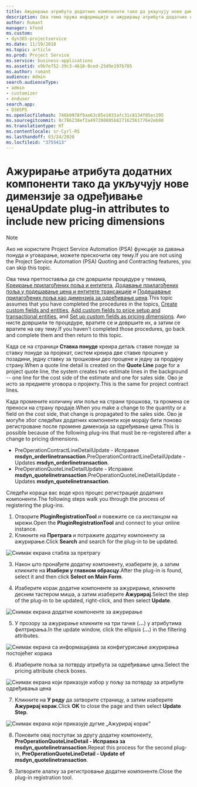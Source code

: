 ```yaml
---
title: Ажурирање атрибута додатних компоненти тако да укључују нове димензије за одређивање цена
description: Ова тема пружа информације о ажурирању атрибута додатних компоненти за димензије одређивања цена.
author: Rumant
manager: kfend
ms.custom:
- dyn365-projectservice
ms.date: 11/19/2018
ms.topic: article
ms.prod: Project Service
ms.service: business-applications
ms.assetid: e9b7e752-39c3-4610-8ced-25d9e197b705
ms.author: rumant
audience: Admin
search.audienceType:
- admin
- customizer
- enduser
search.app:
- D365PS
ms.openlocfilehash: 746b9978f9ae63c05e1031afc31c8134f05ec195
ms.sourcegitcommit: 8c786230ef2a497280885b827162561776e2eb00
ms.translationtype: HT
ms.contentlocale: sr-Cyrl-RS
ms.lasthandoff: 03/24/2020
ms.locfileid: "3755413"
---
```

# <a name="update-plug-in-attributes-to-include-new-pricing-dimensions"></a><span data-ttu-id="ec902-103">Ажурирање атрибута додатних компоненти тако да укључују нове димензије за одређивање цена</span><span class="sxs-lookup"><span data-stu-id="ec902-103">Update plug-in attributes to include new pricing dimensions</span></span>

> [!NOTE]
> <span data-ttu-id="ec902-104">Ако не користите Project Service Automation (PSA) функције за давања понуда и уговарање, можете прескочити ову тему.</span><span class="sxs-lookup"><span data-stu-id="ec902-104">If you are not using the Project Service Automation (PSA) Quoting and Contracting features, you can skip this topic.</span></span>

<span data-ttu-id="ec902-105">Ова тема претпоставља да сте довршили процедуре у темама, [Креирање прилагођених поља и ентитета](create-custom-fields-entities.md), [Додавање прилагођених поља у подешавање цена и ентитете трансакције](field-references.md) и [Подешавање прилагођених поља као димензија за одређивање цена](set-up-pricing-dimensions.md).</span><span class="sxs-lookup"><span data-stu-id="ec902-105">This topic assumes that you have completed the procedures in the topics, [Create custom fields and entities](create-custom-fields-entities.md), [Add custom fields to price setup and transactional entities](field-references.md), and [Set up custom fields as pricing dimensions](set-up-pricing-dimensions.md).</span></span> <span data-ttu-id="ec902-106">Ако нисте довршили те процедуре, вратите се и довршите их, а затим се вратите на ову тему.</span><span class="sxs-lookup"><span data-stu-id="ec902-106">If you haven't completed those procedures, go back and complete them and then return to this topic.</span></span>

<span data-ttu-id="ec902-107">Када се на страници **Ставка понуде** креира детаљ ставке понуде за ставку понуде за пројекат, систем креира две ставке процене у позадини, једну ставку за трошковни део процене и једну за продајну страну.</span><span class="sxs-lookup"><span data-stu-id="ec902-107">When a quote line detail is created on the **Quote Line** page for a project quote line, the system creates two estimate lines in the background -- one line for the cost side of the estimate and one for sales side.</span></span> <span data-ttu-id="ec902-108">Ово је исто за предмете уговора о пројекту.</span><span class="sxs-lookup"><span data-stu-id="ec902-108">This is the same  for project contract lines.</span></span>

<span data-ttu-id="ec902-109">Када промените количину или поље на страни трошкова, та промена се преноси на страну продаје.</span><span class="sxs-lookup"><span data-stu-id="ec902-109">When you make a change to the quantity or a field on the cost side, that change is propagated to the sales side.</span></span> <span data-ttu-id="ec902-110">Ово је могуће због следећих додатних компоненти које морају бити поново регистроване после промене димензија за одређивање цена.</span><span class="sxs-lookup"><span data-stu-id="ec902-110">This is possible because of the following plug-ins that must be re-registered after a change to pricing dimensions.</span></span>

- <span data-ttu-id="ec902-111">PreOperationContractLineDetailUpdate - Исправке **msdyn_orderlinetransaction**.</span><span class="sxs-lookup"><span data-stu-id="ec902-111">PreOperationContractLineDetailUpdate - Updates **msdyn_orderlinetransaction**.</span></span>
- <span data-ttu-id="ec902-112">PreOperationQuoteLineDetailUpdate - Исправке **msdyn_quotelinetransaction**.</span><span class="sxs-lookup"><span data-stu-id="ec902-112">PreOperationQuoteLineDetailUpdate - Updates **msdyn_quotelinetransaction**.</span></span>

<span data-ttu-id="ec902-113">Следећи кораци вас воде кроз процес регистрације додатних компоненти.</span><span class="sxs-lookup"><span data-stu-id="ec902-113">The following steps walk you through the process of registering the plug-ins.</span></span>

1. <span data-ttu-id="ec902-114">Отворите **PluginRegistrationTool** и повежите се са инстанцом на мрежи.</span><span class="sxs-lookup"><span data-stu-id="ec902-114">Open the **PluginRegistrationTool** and connect to your online instance.</span></span>
2. <span data-ttu-id="ec902-115">Кликните на **Претрага** и потражите додатну компоненту за ажурирање.</span><span class="sxs-lookup"><span data-stu-id="ec902-115">Click **Search** and search for the plug-in to be updated.</span></span>

 ![Снимак екрана стабла за претрагу](media/PRT-1.png)

3. <span data-ttu-id="ec902-117">Након што пронађете додатну компоненту, изаберите је, а затим кликните на **Изабери у главном обрасцу**.</span><span class="sxs-lookup"><span data-stu-id="ec902-117">After the plug-in is found, select it and then click **Select on Main Form**.</span></span>

4. <span data-ttu-id="ec902-118">Изаберите корак додатне компоненте за ажурирање, кликните десним тастером миша, а затим изаберите **Ажурирај**.</span><span class="sxs-lookup"><span data-stu-id="ec902-118">Select the step of the plug-in to be updated, right-click, and then select **Update**.</span></span>

 ![Снимак екрана додатне компоненте за ажурирање](media/PRT-2.png)
 
5. <span data-ttu-id="ec902-120">У прозору за ажурирање кликните на три тачке (**...**) у атрибутима филтрирања.</span><span class="sxs-lookup"><span data-stu-id="ec902-120">In the update window, click the ellipsis (**...**) in the filtering attributes.</span></span>

 ![Снимак екрана са информацијама за конфигурисање ажурирања постојећег корака](media/PRT-3.png)
 
6. <span data-ttu-id="ec902-122">Изаберите поља за потврду атрибута за одређивање цена.</span><span class="sxs-lookup"><span data-stu-id="ec902-122">Select the pricing attribute check boxes.</span></span>

 ![Снимак екрана који приказује избор у пољу за потврду за атрибуте одређивања цена](media/PRT-4.png)

7. <span data-ttu-id="ec902-124">Кликните на **У реду** да затворите страницу, а затим изаберите **Ажурирај корак**.</span><span class="sxs-lookup"><span data-stu-id="ec902-124">Click **OK** to close the page and then select **Update Step**.</span></span>

 ![Снимак екрана који приказује дугме „Ажурирај корак“](media/PRT-5.png)
 
8. <span data-ttu-id="ec902-126">Поновите овај поступак за другу додатну компоненту, **PreOperationQuoteLineDetail - Исправка за msdyn_quotelinetransaction**.</span><span class="sxs-lookup"><span data-stu-id="ec902-126">Repeat this process for the second plug-in, **PreOperationQuoteLineDetail - Update of msdyn_quotelinetransaction**.</span></span>

9. <span data-ttu-id="ec902-127">Затворите алатку за регистровање додатне компоненте.</span><span class="sxs-lookup"><span data-stu-id="ec902-127">Close the plug-in registration tool.</span></span>

